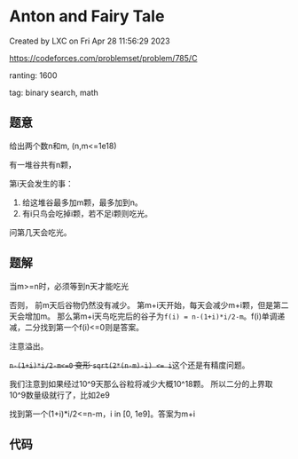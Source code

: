 # Anton and Fairy Tale

Created by LXC on Fri Apr 28 11:56:29 2023

https://codeforces.com/problemset/problem/785/C

ranting: 1600

tag: binary search, math

## 题意

给出两个数n和m, (n,m<=1e18)

有一堆谷共有n颗，

第i天会发生的事：
1. 给这堆谷最多加m颗，最多加到n。
2. 有i只鸟会吃掉i颗，若不足i颗则吃光。

问第几天会吃光。

## 题解

当m>=n时，必须等到n天才能吃光

否则，
前m天后谷物仍然没有减少。
第m+i天开始，每天会减少m+i颗，但是第二天会增加m。
那么第m+i天鸟吃完后的谷子为`f(i) = n-(1+i)*i/2-m`。f(i)单调递减，二分找到第一个f(i)<=0则是答案。

注意溢出。

~~`n-(1+i)*i/2-m<=0` 变形 `sqrt(2*(n-m)-i) <= i`~~这个还是有精度问题。

我们注意到如果经过10^9天那么谷粒将减少大概10^18颗。
所以二分的上界取10^9数量级就行了，比如2e9

找到第一个(1+i)*i/2<=n-m，i in [0, 1e9]。答案为m+i

## 代码

``` cpp

```
